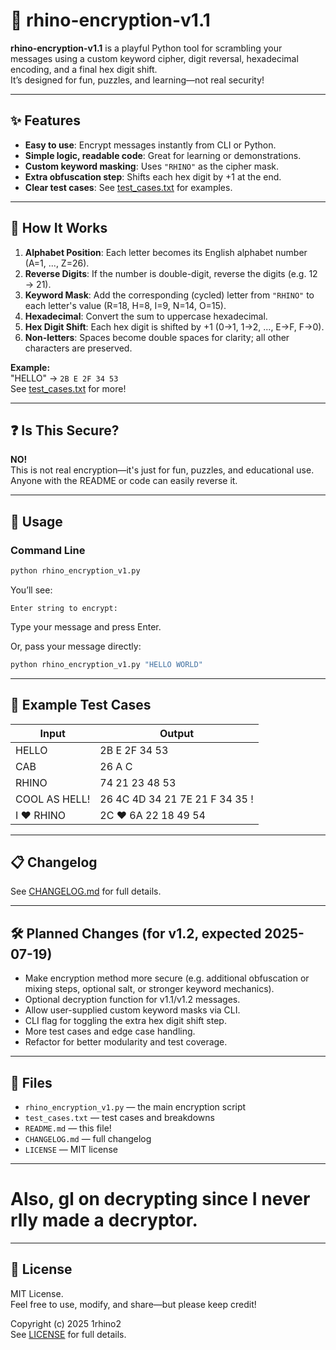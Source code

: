 # 🦏 rhino-encryption-v1.1

**rhino-encryption-v1.1** is a playful Python tool for scrambling your messages using a custom keyword cipher, digit reversal, hexadecimal encoding, and a final hex digit shift.  
It’s designed for fun, puzzles, and learning—not real security!

---

## ✨ Features

- **Easy to use**: Encrypt messages instantly from CLI or Python.
- **Simple logic, readable code**: Great for learning or demonstrations.
- **Custom keyword masking**: Uses `"RHINO"` as the cipher mask.
- **Extra obfuscation step**: Shifts each hex digit by +1 at the end.
- **Clear test cases**: See [test_cases.txt](test_cases.txt) for examples.

---

## 🔑 How It Works

1. **Alphabet Position**: Each letter becomes its English alphabet number (A=1, ..., Z=26).
2. **Reverse Digits**: If the number is double-digit, reverse the digits (e.g. 12 → 21).
3. **Keyword Mask**: Add the corresponding (cycled) letter from `"RHINO"` to each letter's value (R=18, H=8, I=9, N=14, O=15).
4. **Hexadecimal**: Convert the sum to uppercase hexadecimal.
5. **Hex Digit Shift**: Each hex digit is shifted by +1 (0→1, 1→2, ..., E→F, F→0).
6. **Non-letters**: Spaces become double spaces for clarity; all other characters are preserved.

**Example:**  
"HELLO" → `2B E 2F 34 53`  
See [test_cases.txt](test_cases.txt) for more!

---

## ❓ Is This Secure?

**NO!**  
This is not real encryption—it's just for fun, puzzles, and educational use.  
Anyone with the README or code can easily reverse it.

---

## 🚀 Usage

### Command Line

```bash
python rhino_encryption_v1.py
```
You’ll see:
```
Enter string to encrypt:
```
Type your message and press Enter.

Or, pass your message directly:
```bash
python rhino_encryption_v1.py "HELLO WORLD"
```



---

## 🧪 Example Test Cases

| Input         | Output                              |
|---------------|-------------------------------------|
| HELLO         | 2B E 2F 34 53                       |
| CAB           | 26 A C                              |
| RHINO         | 74 21 23 48 53                      |
| COOL AS HELL! | 26 4C 4D 34   21 7E   21 F 34 35 !  |
| I ❤️ RHINO    | 2C   ❤️   6A 22 18 49 54           |

---

## 📋 Changelog

See [CHANGELOG.md](CHANGELOG.md) for full details.

---

## 🛠️ Planned Changes (for v1.2, expected 2025-07-19)

- Make encryption method more secure (e.g. additional obfuscation or mixing steps, optional salt, or stronger keyword mechanics).
- Optional decryption function for v1.1/v1.2 messages.
- Allow user-supplied custom keyword masks via CLI.
- CLI flag for toggling the extra hex digit shift step.
- More test cases and edge case handling.
- Refactor for better modularity and test coverage.

---

## 📁 Files

- `rhino_encryption_v1.py` — the main encryption script
- `test_cases.txt` — test cases and breakdowns
- `README.md` — this file!
- `CHANGELOG.md` — full changelog
- `LICENSE` — MIT license

---

# Also, gl on decrypting since I never rlly made a decryptor.

---

## 📝 License

MIT License.  
Feel free to use, modify, and share—but please keep credit!

Copyright (c) 2025 1rhino2  
See [LICENSE](LICENSE) for full details.
